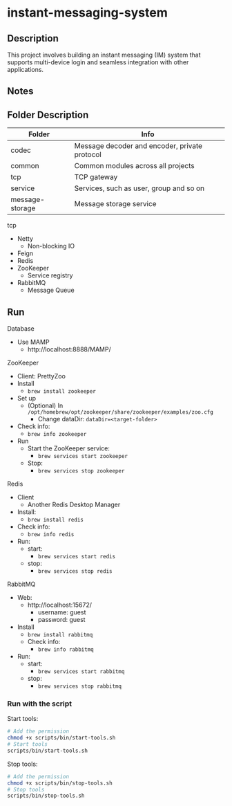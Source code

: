 # instant-messaging-system

## Description

This project involves building an instant messaging (IM) system that supports multi-device login and seamless integration with other applications.  

## Notes


## Folder Description

| Folder          | Info                                          |
|-----------------|-----------------------------------------------|
| codec           | Message decoder and encoder, private protocol |
| common          | Common modules across all projects            |
| tcp             | TCP gateway                                   |
| service         | Services, such as user, group and so on       |
| message-storage | Message storage service                       |


tcp

- Netty
  - Non-blocking IO
- Feign
- Redis
- ZooKeeper
  - Service registry
- RabbitMQ
  - Message Queue


## Run

Database
- Use MAMP
  - http://localhost:8888/MAMP/

ZooKeeper
- Client: PrettyZoo
- Install
  - ```brew install zookeeper```
- Set up
  - (Optional) In ```/opt/homebrew/opt/zookeeper/share/zookeeper/examples/zoo.cfg```
    - Change dataDir: ```dataDir=<target-folder>```
- Check info:
  - ```brew info zookeeper```
- Run
  - Start the ZooKeeper service:
    - ```brew services start zookeeper```
  - Stop:
    - ```brew services stop zookeeper```

Redis
- Client
  - Another Redis Desktop Manager
- Install:
  - ```brew install redis```
- Check info:
  - ```brew info redis```
- Run:
  - start: 
    - ```brew services start redis```
  - stop: 
    - ```brew services stop redis```

RabbitMQ
- Web:
  - http://localhost:15672/
    - username: guest
    - password: guest
- Install
  - ```brew install rabbitmq```
  - Check info: 
    - ```brew info rabbitmq```
- Run:
  - start: 
    - ```brew services start rabbitmq```
  - stop: 
    - ```brew services stop rabbitmq```


### Run with the script

Start tools:
```bash
# Add the permission
chmod +x scripts/bin/start-tools.sh
# Start tools
scripts/bin/start-tools.sh
```

Stop tools:
```bash
# Add the permission
chmod +x scripts/bin/stop-tools.sh
# Stop tools
scripts/bin/stop-tools.sh
```


